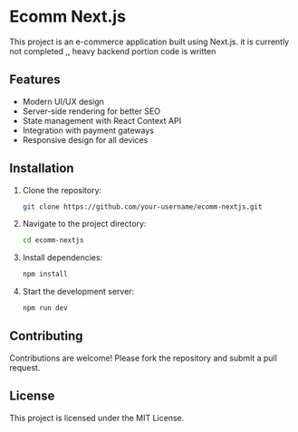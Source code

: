 # Ecomm Next.js

This project is an e-commerce application built using Next.js. it is currently not completed ,, heavy backend portion code is written

## Features

- Modern UI/UX design
- Server-side rendering for better SEO
- State management with React Context API
- Integration with payment gateways
- Responsive design for all devices

## Installation

1. Clone the repository:
    ```bash
    git clone https://github.com/your-username/ecomm-nextjs.git
    ```
2. Navigate to the project directory:
    ```bash
    cd ecomm-nextjs
    ```
3. Install dependencies:
    ```bash
    npm install
    ```
4. Start the development server:
    ```bash
    npm run dev
    ```

## Contributing

Contributions are welcome! Please fork the repository and submit a pull request.

## License

This project is licensed under the MIT License.
